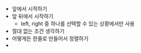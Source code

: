 - 앞에서 시작하기
- 앞 뒤에서 시작하기
	- left, right 중 하나를 선택할 수 있는 상황에서만 사용
- 절대 없는 조건 생각하기
- 어떻게든 한줄로 만들어서 정렬하기
- 
